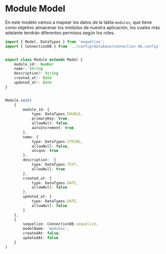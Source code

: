 # Module Model

En este modelo vamos a mapear los datos de la tabla `modules`, que tiene como objetivo almacenar los módulos de nuestra aplicación, los cuales más adelante tendrán diferentes permisos según los roles.

```ts
import { Model, DataTypes } from 'sequelize';
import { ConnectionDB } from '../config/database/connection-db.config';


export class Module extends Model {
    module_id!: Number
    name!: String
    description?: String
    created_at!: Date
    updated_at!: Date
}


Module.init(
    {
        module_id: {
            type: DataTypes.DOUBLE,
            primaryKey: true,
            allowNull: false,
            autoIncrement: true
        },
        name: {
            type: DataTypes.STRING,
            allowNull: false,
            unique: true
        },
        description:  {
            type: DataTypes.TEXT,
            allowNull: true
        },
        created_at: {
            type: DataTypes.DATE,
            allowNull: false
        },
        updated_at: {
            type: DataTypes.DATE,
            allowNull: false
        }
    },
    {
        sequelize: ConnectionDB.sequelize,
        modelName: 'modules',
        createdAt: false,
        updatedAt: false
    }
)
```
